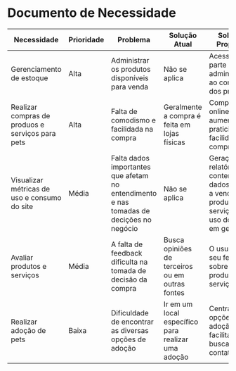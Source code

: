 # Documento de Necessidade

|**Necessidade**|**Prioridade**|**Problema**|**Solução Atual**| **Solução Proposta** |
| - | - | - | - | - |
| Gerenciamento de estoque | Alta | Administrar os produtos disponíveis para venda | Não se aplica | Acesso por parte do administrador ao controle dos produtos |
| Realizar compras de produos e serviços para pets | Alta | Falta de comodismo e facilidada na compra | Geralmente a compra é feita em lojas físicas | Compras online, aumentar a praticidade e facilidade na compra |
| Visualizar métricas de uso e consumo do site | Média | Falta dados importantes que afetam no entendimento e nas tomadas de decições no negócio | Não se aplica | Geração de relatórios contendo dados sobre a venda dos produtos e serviços e do uso do site em geral |
| Avaliar produtos e serviços | Média | A falta de feedback dificulta na tomada de decisão da compra | Busca opiniões de terceiros ou em outras fontes | O usuário dá seu feedback sobre um produto ou serviço | 
| Realizar adoção de pets | Baixa | Dificuldade de encontrar as diversas opções de adoção | Ir em um local específico para realizar uma adoção | Centralizar as opções de adoção, facilitando a busca e o contato |
